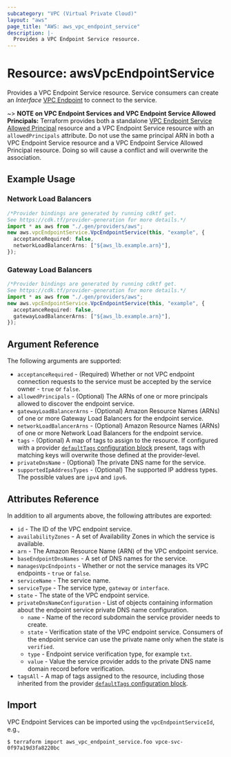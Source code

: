 ```yaml
---
subcategory: "VPC (Virtual Private Cloud)"
layout: "aws"
page_title: "AWS: aws_vpc_endpoint_service"
description: |-
  Provides a VPC Endpoint Service resource.
---
```


# Resource: awsVpcEndpointService

Provides a VPC Endpoint Service resource.
Service consumers can create an *Interface* [VPC Endpoint](vpc_endpoint.html) to connect to the service.

\~> **NOTE on VPC Endpoint Services and VPC Endpoint Service Allowed Principals:** Terraform provides
both a standalone [VPC Endpoint Service Allowed Principal](vpc_endpoint_service_allowed_principal.html) resource
and a VPC Endpoint Service resource with an `allowedPrincipals` attribute. Do not use the same principal ARN in both
a VPC Endpoint Service resource and a VPC Endpoint Service Allowed Principal resource. Doing so will cause a conflict
and will overwrite the association.

## Example Usage

### Network Load Balancers

```typescript
/*Provider bindings are generated by running cdktf get.
See https://cdk.tf/provider-generation for more details.*/
import * as aws from "./.gen/providers/aws";
new aws.vpcEndpointService.VpcEndpointService(this, "example", {
  acceptanceRequired: false,
  networkLoadBalancerArns: ["${aws_lb.example.arn}"],
});

```

### Gateway Load Balancers

```typescript
/*Provider bindings are generated by running cdktf get.
See https://cdk.tf/provider-generation for more details.*/
import * as aws from "./.gen/providers/aws";
new aws.vpcEndpointService.VpcEndpointService(this, "example", {
  acceptanceRequired: false,
  gatewayLoadBalancerArns: ["${aws_lb.example.arn}"],
});

```

## Argument Reference

The following arguments are supported:

* `acceptanceRequired` - (Required) Whether or not VPC endpoint connection requests to the service must be accepted by the service owner - `true` or `false`.
* `allowedPrincipals` - (Optional) The ARNs of one or more principals allowed to discover the endpoint service.
* `gatewayLoadBalancerArns` - (Optional) Amazon Resource Names (ARNs) of one or more Gateway Load Balancers for the endpoint service.
* `networkLoadBalancerArns` - (Optional) Amazon Resource Names (ARNs) of one or more Network Load Balancers for the endpoint service.
* `tags` - (Optional) A map of tags to assign to the resource. If configured with a provider [`defaultTags` configuration block](https://registry.terraform.io/providers/hashicorp/aws/latest/docs#default_tags-configuration-block) present, tags with matching keys will overwrite those defined at the provider-level.
* `privateDnsName` - (Optional) The private DNS name for the service.
* `supportedIpAddressTypes` - (Optional) The supported IP address types. The possible values are `ipv4` and `ipv6`.

## Attributes Reference

In addition to all arguments above, the following attributes are exported:

* `id` - The ID of the VPC endpoint service.
* `availabilityZones` - A set of Availability Zones in which the service is available.
* `arn` - The Amazon Resource Name (ARN) of the VPC endpoint service.
* `baseEndpointDnsNames` - A set of DNS names for the service.
* `managesVpcEndpoints` - Whether or not the service manages its VPC endpoints - `true` or `false`.
* `serviceName` - The service name.
* `serviceType` - The service type, `gateway` or `interface`.
* `state` - The state of the VPC endpoint service.
* `privateDnsNameConfiguration` - List of objects containing information about the endpoint service private DNS name configuration.
  * `name` - Name of the record subdomain the service provider needs to create.
  * `state` - Verification state of the VPC endpoint service. Consumers of the endpoint service can use the private name only when the state is `verified`.
  * `type` - Endpoint service verification type, for example `txt`.
  * `value` - Value the service provider adds to the private DNS name domain record before verification.
* `tagsAll` - A map of tags assigned to the resource, including those inherited from the provider [`defaultTags` configuration block](https://registry.terraform.io/providers/hashicorp/aws/latest/docs#default_tags-configuration-block).

## Import

VPC Endpoint Services can be imported using the `vpcEndpointServiceId`, e.g.,

```console
$ terraform import aws_vpc_endpoint_service.foo vpce-svc-0f97a19d3fa8220bc
```
